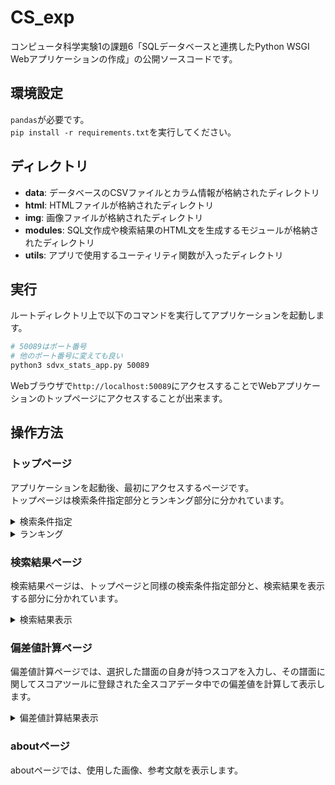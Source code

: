 # CS_exp
コンピュータ科学実験1の課題6「SQLデータベースと連携したPython WSGI Webアプリケーションの作成」の公開ソースコードです。

## 環境設定
`pandas`が必要です。\
`pip install -r requirements.txt`を実行してください。

## ディレクトリ
- **data**:
  データベースのCSVファイルとカラム情報が格納されたディレクトリ
- **html**:
  HTMLファイルが格納されたディレクトリ
- **img**:
  画像ファイルが格納されたディレクトリ
- **modules**:
  SQL文作成や検索結果のHTML文を生成するモジュールが格納されたディレクトリ
- **utils**:
  アプリで使用するユーティリティ関数が入ったディレクトリ

## 実行
ルートディレクトリ上で以下のコマンドを実行してアプリケーションを起動します。
```bash
# 50089はポート番号
# 他のポート番号に変えても良い
python3 sdvx_stats_app.py 50089
```
Webブラウザで`http://localhost:50089`にアクセスすることでWebアプリケーションのトップページにアクセスすることが出来ます。

## 操作方法
### トップページ 
アプリケーションを起動後、最初にアクセスするページです。  
トップページは検索条件指定部分とランキング部分に分かれています。
<details>
<summary>検索条件指定</summary>  
  
  <img width="1437" alt="トップページ" src="https://github.com/zodiac-18/CS_exp/assets/69137409/e34c35cf-c4b5-465f-920d-04ac363e1d0d">  
  
  検索フィルタ部分で、レベルや難易度、楽曲名や作曲名のフィルタを指定することで、指定したものに合致する統計データのみを出力できます。  
  また、表示項目部分で、指定した項目 (列) のみ出力できます。  
  尚、チェックボックスに関しては全て複数選択可能です。  
  
  **検索フィルタ部分**  
  ① 表示するデータのレベルをチェックボックスで指定する。例えば、19と20にチェックを入れると、レベル19と20のデータのみが出力される。全選択ボタンを押すとすべてチェックされ、選択解除ボタンを押すと選択が解除される。 
  ② 表示するデータの難易度をチェックボックスで指定する。例えば、“GRV” と “XCD” にチェックを入れると、難易度名が “GRAVITY” と “EXCEED” の譜面のみが出力される。全選択ボタンを押すとすべてチェックされ、選択解除ボタンを押すと選択が解除される。 
  ③ 表示するデータの楽曲名をテキストボックスに入力する。検索は部分一致で行われるので、楽曲名に入力した値が含まれていればそのデータが出力される。 
  ④ 表示するデータの作曲者名をテキストボックスに入力する。検索は部分一致で行われるので、作曲者名に入力した値が含まれていればそのデータが出力される。 
  ※ 検索条件で何も指定しなければ全楽曲が検索される。  
  
  **表示項目**  
  ⑤ レベル、作曲者名、プレイ人数の項目を表示するかどうかをチェックボックスで指定する。 
  ⑥ 各クリアメダル (クリアマーク) の人数 (またはプレイ人数に対する割合) の項目を表示するかどうかをチェックボックスで指定する。全選択ボタンを押すとすべてチェックされ、選択解除ボタンを押すと選択が解除される。 
  ⑦ 各スコアランクの人数 (またはプレイ人数に対する割合) の項目を表示するかどうかをチェックボックスで指定する。ドロップダウンボックスで、⑥と⑦を%表示するか人数表示するかを選択する。デフォルトは%表示。全選択ボタンを押すとすべてチェックされ、選択解除ボタンを押すと選択が解除される。 
  ⑧ 全体の平均スコアの項目を表示するかどうかをチェックボックスで指定する。 
  ⑨ 各VOLFORCE CLASS毎の平均スコアを表示するかどうかをチェックボックスで指定する。全選択ボタンを押すとすべてチェックされ、選択解除ボタンを押すと選択が解除される。 
  ⑩ 各SKILL LEVEL毎の平均スコアを表示するかどうかをチェックボックスで指定する。全選択ボタンを押すとすべてチェックされ、選択解除ボタンを押すと選択が解除される。 
    
  **絞り込み**  
  ⑪ 「絞り込み」ボタンを押すと、SQL文が実行され検索結果が表示されるページへ遷移する。 
  ※ 表示項目で指定した項目に関係なく、動画、楽曲名、難易度名、削除の項目は必ず表示される。 
</details>
<details>
<summary>ランキング</summary>  
  
<img width="1249" alt="スクリーンショット 2024-05-09 16 45 42" src="https://github.com/zodiac-18/CS_exp/assets/69137409/8476a274-4c9a-4aa4-9b43-dd1eeec52f77">  
  
- スコア難易度が高い楽曲を上から順に10曲選出して掲載しています。  
- RANK、動画リンク、楽曲名、難易度、レベル、作曲者、平均スコア、インペリアル1の平均スコア、後光暴龍天の平均スコアを表示します。
- 楽曲名をクリックすることで偏差値計算ページ (後述)に遷移します。
</details>

### 検索結果ページ
  検索結果ページは、トップページと同様の検索条件指定部分と、検索結果を表示する部分に分かれています。
  <details>
  <summary>検索結果表示</summary>  
  　    
  <br> <img width="1248" alt="スクリーンショット 2024-05-09 16 57 15" src="https://github.com/zodiac-18/CS_exp/assets/69137409/4ef721e0-d089-47a0-9f10-315ec7027ded">  
    
  上の画像は、  
  - レベル: 19, 20
  - 難易度名: HEAVENLY (HVN)  
  - 表示項目: レベル, 作曲者, PUC 率 (%), 998 率 (%), 平均スコア, インペリアル2の平均スコア

  を検索条件として指定した場合の検索結果を示しています。

  **機能**  
  - 動画の項目にあるYoutubeのアイコンをクリックすると、その行に表示されている楽曲名をYoutube上で検索した結果を表示する外部ページに遷移する。  
  - %表示を採用した項目に関して、値が0%、すなわち該当者が0人の場合は灰色文字、0%～0.1%なら赤文字、0.1%～1%なら赤文字 (太字)で表示する。  
  - 楽曲名をクリックすると、その楽曲の偏差値計算ページ (後述) に遷移する。
  - 表のヘッダーにある項目名 (列名) をクリックすると、その項目に関して降順、もう一回クリックすると昇順になるように表のデータが動的にソートされる。
※ 一部の列でソートが正常に出来ないバグを確認済み、修正中。
  </details> 

### 偏差値計算ページ  
  偏差値計算ページでは、選択した譜面の自身が持つスコアを入力し、その譜面に関してスコアツールに登録された全スコアデータ中での偏差値を計算して表示します。  
  <details>
  <summary>偏差値計算結果表示</summary>  
    <img width="1260" alt="スクリーンショット 2024-05-09 17 11 18" src="https://github.com/zodiac-18/CS_exp/assets/69137409/78466489-ce13-47ba-8524-3159ae0bdbf3">  

  - 難易度のドロップダウンリストから偏差値を確認したい譜面の難易度名を選択し (デフォルトはMXM, INFなどの第4譜面), テキストボックスに自身のスコアを入力して計算ボタンをクリックすると自身の偏差値と, 選択した譜面の統計データが表示されます。   - 不正な数値や文字が入力される、または登録データ数が1つ以下の場合はエラーが発生します。  
  </details>

### aboutページ  
  aboutページでは、使用した画像、参考文献を表示します。

